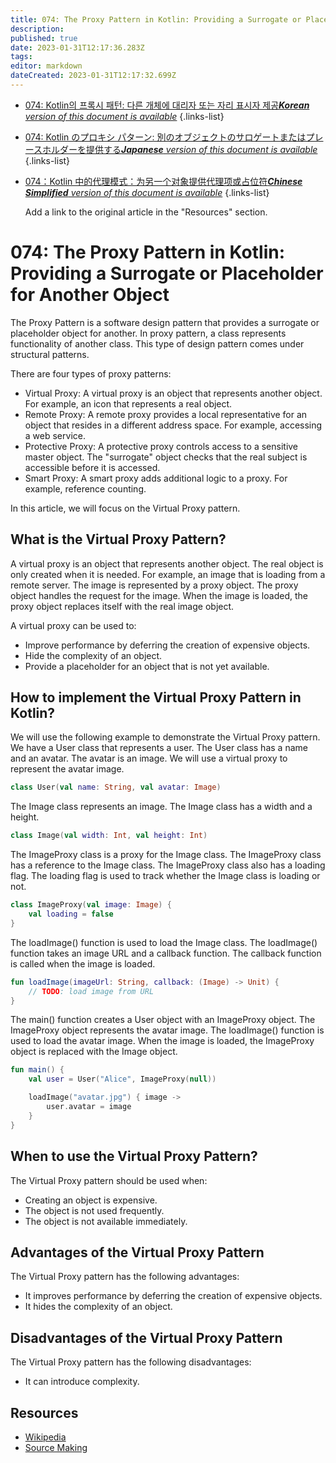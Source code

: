 ```yaml
---
title: 074: The Proxy Pattern in Kotlin: Providing a Surrogate or Placeholder for Another Object
description: 
published: true
date: 2023-01-31T12:17:36.283Z
tags: 
editor: markdown
dateCreated: 2023-01-31T12:17:32.699Z
---
```


- [074: Kotlin의 프록시 패턴: 다른 개체에 대리자 또는 자리 표시자 제공***Korean** version of this document is available*](/ko/Knowledge-base/Kotlin/Learning/074-the-proxy-pattern-in-kotlin-providing-a-surrogate-or-placeholder-for-another-object)
{.links-list}
- [074: Kotlin のプロキシ パターン: 別のオブジェクトのサロゲートまたはプレースホルダーを提供する***Japanese** version of this document is available*](/ja/Knowledge-base/Kotlin/Learning/074-the-proxy-pattern-in-kotlin-providing-a-surrogate-or-placeholder-for-another-object)
{.links-list}
- [074：Kotlin 中的代理模式：为另一个对象提供代理项或占位符***Chinese Simplified** version of this document is available*](/zh/Knowledge-base/Kotlin/Learning/074-the-proxy-pattern-in-kotlin-providing-a-surrogate-or-placeholder-for-another-object)
{.links-list}


  Add a link to the original article in the "Resources" section.

# 074: The Proxy Pattern in Kotlin: Providing a Surrogate or Placeholder for Another Object

The Proxy Pattern is a software design pattern that provides a surrogate or placeholder object for another. In proxy pattern, a class represents functionality of another class. This type of design pattern comes under structural patterns.

There are four types of proxy patterns:

- Virtual Proxy: A virtual proxy is an object that represents another object. For example, an icon that represents a real object.
- Remote Proxy: A remote proxy provides a local representative for an object that resides in a different address space. For example, accessing a web service.
- Protective Proxy: A protective proxy controls access to a sensitive master object. The "surrogate" object checks that the real subject is accessible before it is accessed.
- Smart Proxy: A smart proxy adds additional logic to a proxy. For example, reference counting.

In this article, we will focus on the Virtual Proxy pattern.

## What is the Virtual Proxy Pattern?

A virtual proxy is an object that represents another object. The real object is only created when it is needed. For example, an image that is loading from a remote server. The image is represented by a proxy object. The proxy object handles the request for the image. When the image is loaded, the proxy object replaces itself with the real image object.

A virtual proxy can be used to:

- Improve performance by deferring the creation of expensive objects.
- Hide the complexity of an object.
- Provide a placeholder for an object that is not yet available.

## How to implement the Virtual Proxy Pattern in Kotlin?

We will use the following example to demonstrate the Virtual Proxy pattern. We have a User class that represents a user. The User class has a name and an avatar. The avatar is an image. We will use a virtual proxy to represent the avatar image.

```kotlin
class User(val name: String, val avatar: Image)
```

The Image class represents an image. The Image class has a width and a height.

```kotlin
class Image(val width: Int, val height: Int)
```

The ImageProxy class is a proxy for the Image class. The ImageProxy class has a reference to the Image class. The ImageProxy class also has a loading flag. The loading flag is used to track whether the Image class is loading or not.

```kotlin
class ImageProxy(val image: Image) {
    val loading = false
}
```

The loadImage() function is used to load the Image class. The loadImage() function takes an image URL and a callback function. The callback function is called when the image is loaded.

```kotlin
fun loadImage(imageUrl: String, callback: (Image) -> Unit) {
    // TODO: load image from URL
}
```

The main() function creates a User object with an ImageProxy object. The ImageProxy object represents the avatar image. The loadImage() function is used to load the avatar image. When the image is loaded, the ImageProxy object is replaced with the Image object.

```kotlin
fun main() {
    val user = User("Alice", ImageProxy(null))

    loadImage("avatar.jpg") { image ->
        user.avatar = image
    }
}
```

## When to use the Virtual Proxy Pattern?

The Virtual Proxy pattern should be used when:

- Creating an object is expensive.
- The object is not used frequently.
- The object is not available immediately.

## Advantages of the Virtual Proxy Pattern

The Virtual Proxy pattern has the following advantages:

- It improves performance by deferring the creation of expensive objects.
- It hides the complexity of an object.

## Disadvantages of the Virtual Proxy Pattern

The Virtual Proxy pattern has the following disadvantages:

- It can introduce complexity.

## Resources

- [Wikipedia](https://en.wikipedia.org/wiki/Proxy_pattern)
- [Source Making](https://sourcemaking.com/design_patterns/proxy)